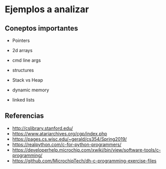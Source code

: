 # Ejemplos a analizar


## Coneptos importantes



* Pointers
* 2d arrays
* cmd line args
* structures

* Stack vs Heap
* dynamic memory
* linked lists



## Referencias

* http://cslibrary.stanford.edu/
* https://www.atariarchives.org/cgp/index.php
* https://pages.cs.wisc.edu/~gerald/cs354/Spring2019/
* https://realpython.com/c-for-python-programmers/
* https://developerhelp.microchip.com/xwiki/bin/view/software-tools/c-programming/
* https://github.com/MicrochipTech/dh-c-programming-exercise-files


